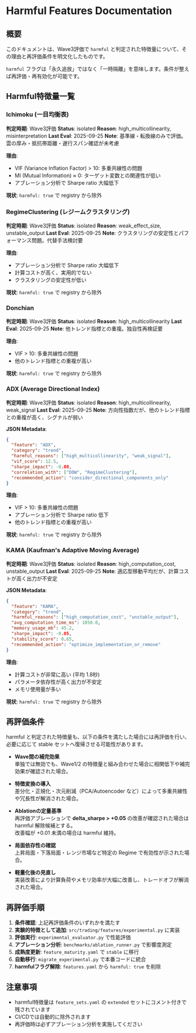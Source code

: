 # Harmful Features Documentation

## 概要

このドキュメントは、Wave3評価で `harmful` と判定された特徴量について、その理由と再評価条件を明文化したものです。

`harmful` フラグは「永久追放」ではなく「一時隔離」を意味します。条件が整えば再評価・再有効化が可能です。

## Harmful特徴量一覧

### Ichimoku (一目均衡表)

**判定時期**: Wave3評価
**Status**: isolated
**Reason**: high_multicollinearity, misinterpretation
**Last Eval**: 2025-09-25
**Note**: 基準線・転換線のみで評価。雲の厚み・抵抗帯距離・遅行スパン確認が未考慮

**理由**:

- VIF (Variance Inflation Factor) > 10: 多重共線性の問題
- MI (Mutual Information) ≈ 0: ターゲット変数との関連性が低い
- アブレーション分析で Sharpe ratio 大幅低下

**現状**: `harmful: true` で registry から除外

### RegimeClustering (レジームクラスタリング)

**判定時期**: Wave3評価
**Status**: isolated
**Reason**: weak_effect_size, unstable_output
**Last Eval**: 2025-09-25
**Note**: クラスタリングの安定性とパフォーマンス問題。代替手法検討要

**理由**:

- アブレーション分析で Sharpe ratio 大幅低下
- 計算コストが高く、実用的でない
- クラスタリングの安定性が低い

**現状**: `harmful: true` で registry から除外

### Donchian

**判定時期**: Wave3評価
**Status**: isolated
**Reason**: high_multicollinearity
**Last Eval**: 2025-09-25
**Note**: 他トレンド指標との重複。独自性再検証要

**理由**:

- VIF > 10: 多重共線性の問題
- 他のトレンド指標との重複が高い

**現状**: `harmful: true` で registry から除外

### ADX (Average Directional Index)

**判定時期**: Wave3評価
**Status**: isolated
**Reason**: high_multicollinearity, weak_signal
**Last Eval**: 2025-09-25
**Note**: 方向性指数だが、他のトレンド指標との重複が高く、シグナルが弱い

**JSON Metadata**:

```json
{
  "feature": "ADX",
  "category": "trend",
  "harmful_reasons": ["high_multicollinearity", "weak_signal"],
  "vif_score": 12.5,
  "sharpe_impact": -0.08,
  "correlation_with": ["DOW", "RegimeClustering"],
  "recommended_action": "consider_directional_components_only"
}
```

**理由**:

- VIF > 10: 多重共線性の問題
- アブレーション分析で Sharpe ratio 低下
- 他のトレンド指標との重複が高い

**現状**: `harmful: true` で registry から除外

### KAMA (Kaufman's Adaptive Moving Average)

**判定時期**: Wave3評価
**Status**: isolated
**Reason**: high_computation_cost, unstable_output
**Last Eval**: 2025-09-25
**Note**: 適応型移動平均だが、計算コストが高く出力が不安定

**JSON Metadata**:

```json
{
  "feature": "KAMA",
  "category": "trend",
  "harmful_reasons": ["high_computation_cost", "unstable_output"],
  "avg_computation_time_ms": 1850.0,
  "memory_usage_mb": 45.2,
  "sharpe_impact": -0.05,
  "stability_score": 0.65,
  "recommended_action": "optimize_implementation_or_remove"
}
```

**理由**:

- 計算コストが非常に高い (平均 1.8秒)
- パラメータ依存性が高く出力が不安定
- メモリ使用量が多い

**現状**: `harmful: true` で registry から除外

## 再評価条件

harmful と判定された特徴量も、以下の条件を満たした場合には再評価を行い、
必要に応じて stable セットへ復帰させる可能性があります。

- **Wave間の補完効果**  
  単独では無効でも、Wave1/2 の特徴量と組み合わせた場合に相関低下や補完効果が確認された場合。

- **特徴変換の導入**  
  差分化・正規化・次元削減（PCA/Autoencoder など）によって多重共線性や冗長性が解消された場合。

- **Ablationの定量基準**  
  再評価アブレーションで **delta_sharpe > +0.05** の改善が確認された場合は harmful 解除候補とする。  
  改善幅が +0.01 未満の場合は harmful 維持。

- **局面依存性の確認**  
  上昇局面・下落局面・レンジ市場など特定の Regime で有効性が示された場合。

- **軽量化後の見直し**  
  実装改善により計算負荷やメモリ効率が大幅に改善し、トレードオフが解消された場合。

## 再評価手順

1. **条件確認**: 上記再評価条件のいずれかを満たす
2. **実験的特徴として追加**: `src/trading/features/experimental.py` に実装
3. **評価実行**: `experimental_evaluator.py` で性能評価
4. **アブレーション分析**: `benchmarks/ablation_runner.py` で影響度測定
5. **成熟度更新**: `feature_maturity.yaml` で `stable` に移行
6. **自動移行**: `migrate_experimental.py` で本番コードに統合
7. **harmfulフラグ解除**: `features.yaml` から `harmful: true` を削除

## 注意事項

- harmful特徴量は `feature_sets.yaml` の `extended` セットにコメント付きで残されています
- CI/CDでは自動的に除外されます
- 再評価時は必ずアブレーション分析を実施してください
